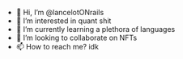 - 👋 Hi, I’m @lancelotONrails
- 👀 I’m interested in quant shit
- 🌱 I’m currently learning a plethora of languages
- 💞️ I’m looking to collaborate on NFTs
- 📫 How to reach me? idk

<!---
lancelotONrails/lancelotONrails is a ✨ special ✨ repository because its `README.md` (this file) appears on your GitHub profile.
You can click the Preview link to take a look at your changes.
--->
